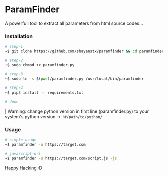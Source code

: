 # ParamFinder

A powerfull tool to extract all parameters from html source codes...

### Installation
```bash
# step-1
~$ git clone https://github.com/shayanstx/paramfinder && cd paramfinder

# step-2
~$ sudo chmod +x paramfinder.py

# step-3
~$ sudo ln -s $(pwd)/paramfinder.py /usr/local/bin/paramfinder

# step-4
~$ pip3 install -r requirements.txt

# done
```
| Warning: change python version in first line (paramfinder.py) to your system's python version -> `!#/path/to/python/`

### Usage
```bash
# simple-usage
~$ paramfinder -u https://target.com

# javascript-url
~$ paramfinder -u https://target.com/script.js -js
```

Happy Hacking :D
